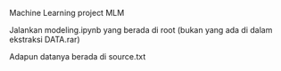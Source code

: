 Machine Learning project MLM

Jalankan modeling.ipynb yang berada di root
(bukan yang ada di dalam ekstraksi DATA.rar)

Adapun datanya berada di source.txt
